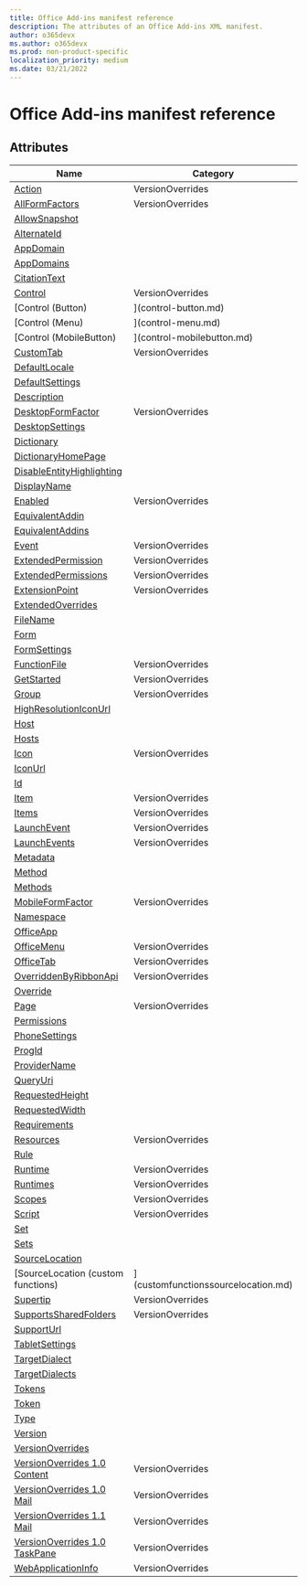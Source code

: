 ```yaml
---
title: Office Add-ins manifest reference
description: The attributes of an Office Add-ins XML manifest.
author: o365devx
ms.author: o365devx
ms.prod: non-product-specific
localization_priority: medium
ms.date: 03/21/2022
---
```


# Office Add-ins manifest reference

## Attributes

| Name | Category |
|-|-|
|[Action](action.md)| VersionOverrides |
|[AllFormFactors](allformfactors.md)| VersionOverrides |
|[AllowSnapshot](allowsnapshot.md)||
|[AlternateId](alternateid.md)||
|[AppDomain](appdomain.md)||
|[AppDomains](appdomains.md)||
|[CitationText](citationtext.md)||
|[Control](control.md)| VersionOverrides |
|[Control (Button)|](control-button.md)| VersionOverrides |
|[Control (Menu)|](control-menu.md)| VersionOverrides |
|[Control (MobileButton)|](control-mobilebutton.md)| VersionOverrides |
|[CustomTab](customtab.md)| VersionOverrides |
|[DefaultLocale](defaultlocale.md)||
|[DefaultSettings](defaultsettings.md)||
|[Description](description.md)||
|[DesktopFormFactor](desktopformfactor.md)| VersionOverrides |
|[DesktopSettings](desktopsettings.md)||
|[Dictionary](dictionary.md)||
|[DictionaryHomePage](dictionaryhomepage.md)||
|[DisableEntityHighlighting](disableentityhighlighting.md)||
|[DisplayName](displayname.md)||
|[Enabled](enabled.md)| VersionOverrides |
|[EquivalentAddin](equivalentaddin.md)||
|[EquivalentAddins](equivalentaddins.md)||
|[Event](event.md)| VersionOverrides |
|[ExtendedPermission](extendedpermission.md)| VersionOverrides |
|[ExtendedPermissions](extendedpermissions.md)| VersionOverrides |
|[ExtensionPoint](extensionpoint.md)| VersionOverrides |
|[ExtendedOverrides](extendedoverrides.md)||
|[FileName](filename.md)||
|[Form](form.md)||
|[FormSettings](formsettings.md)||
|[FunctionFile](functionfile.md)| VersionOverrides |
|[GetStarted](getstarted.md)| VersionOverrides |
|[Group](group.md)| VersionOverrides |
|[HighResolutionIconUrl](highresolutioniconurl.md)||
|[Host](host.md)||
|[Hosts](hosts.md)||
|[Icon](icon.md)| VersionOverrides |
|[IconUrl](iconurl.md)||
|[Id](id.md)||
|[Item](item.md)| VersionOverrides |
|[Items](items.md)| VersionOverrides |
|[LaunchEvent](launchevent.md)| VersionOverrides |
|[LaunchEvents](launchevents.md)| VersionOverrides |
|[Metadata](metadata.md)||
|[Method](method.md)||
|[Methods](methods.md)||
|[MobileFormFactor](mobileformfactor.md)| VersionOverrides |
|[Namespace](namespace.md)||
|[OfficeApp](officeapp.md)||
|[OfficeMenu](officemenu.md)| VersionOverrides |
|[OfficeTab](officetab.md)| VersionOverrides |
|[OverriddenByRibbonApi](overriddenbyribbonapi.md)| VersionOverrides |
|[Override](override.md)||
|[Page](page.md)| VersionOverrides |
|[Permissions](permissions.md)||
|[PhoneSettings](phonesettings.md)||
|[ProgId](progid.md)||
|[ProviderName](providername.md)||
|[QueryUri](queryuri.md)||
|[RequestedHeight](requestedheight.md)||
|[RequestedWidth](requestedwidth.md)||
|[Requirements](requirements.md)||
|[Resources](resources.md)| VersionOverrides |
|[Rule](rule.md)||
|[Runtime](runtime.md)| VersionOverrides |
|[Runtimes](runtimes.md)| VersionOverrides |
|[Scopes](scopes.md)| VersionOverrides |
|[Script](script.md)| VersionOverrides |
|[Set](set.md)||
|[Sets](sets.md)||
|[SourceLocation](sourcelocation.md)||
|[SourceLocation (custom functions)|](customfunctionssourcelocation.md)| VersionOverrides |
|[Supertip](supertip.md)| VersionOverrides |
|[SupportsSharedFolders](supportssharedfolders.md)| VersionOverrides |
|[SupportUrl](supporturl.md)||
|[TabletSettings](tabletsettings.md)||
|[TargetDialect](targetdialect.md)||
|[TargetDialects](targetdialects.md)||
|[Tokens](tokens.md)||
|[Token](token.md)||
|[Type](type.md)||
|[Version](version.md)||
|[VersionOverrides](versionoverrides.md)||
|[VersionOverrides 1.0 Content](versionoverrides-1-0-content.md)| VersionOverrides |
|[VersionOverrides 1.0 Mail](versionoverrides-1-0-mail.md)| VersionOverrides |
|[VersionOverrides 1.1 Mail](versionoverrides-1-1-mail.md)| VersionOverrides |
|[VersionOverrides 1.0 TaskPane](versionoverrides-1-0-taskpane.md)| VersionOverrides |
|[WebApplicationInfo](webapplicationinfo.md)| VersionOverrides |
